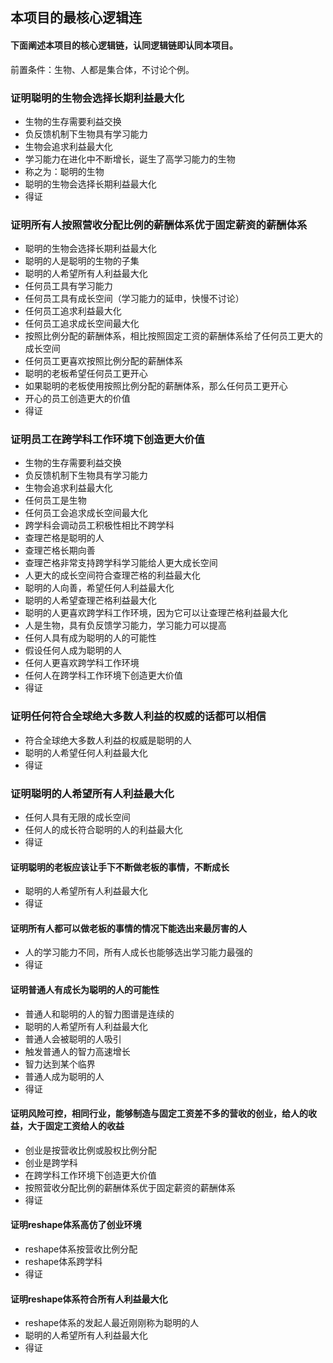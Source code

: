 ## 本项目的最核心逻辑连

#### 下面阐述本项目的核心逻辑链，认同逻辑链即认同本项目。

前置条件：生物、人都是集合体，不讨论个例。

### 证明聪明的生物会选择长期利益最大化
- 生物的生存需要利益交换
- 负反馈机制下生物具有学习能力
- 生物会追求利益最大化
- 学习能力在进化中不断增长，诞生了高学习能力的生物
- 称之为：聪明的生物
- 聪明的生物会选择长期利益最大化
- 得证

### 证明所有人按照营收分配比例的薪酬体系优于固定薪资的薪酬体系
- 聪明的生物会选择长期利益最大化
- 聪明的人是聪明的生物的子集
- 聪明的人希望所有人利益最大化
- 任何员工具有学习能力  
- 任何员工具有成长空间（学习能力的延申，快慢不讨论）
- 任何员工追求利益最大化
- 任何员工追求成长空间最大化  
- 按照比例分配的薪酬体系，相比按照固定工资的薪酬体系给了任何员工更大的成长空间
- 任何员工更喜欢按照比例分配的薪酬体系
- 聪明的老板希望任何员工更开心
- 如果聪明的老板使用按照比例分配的薪酬体系，那么任何员工更开心
- 开心的员工创造更大的价值  
- 得证

### 证明员工在跨学科工作环境下创造更大价值
- 生物的生存需要利益交换
- 负反馈机制下生物具有学习能力
- 生物会追求利益最大化
- 任何员工是生物
- 任何员工会追求成长空间最大化
- 跨学科会调动员工积极性相比不跨学科
- 查理芒格是聪明的人
- 查理芒格长期向善
- 查理芒格非常支持跨学科学习能给人更大成长空间
- 人更大的成长空间符合查理芒格的利益最大化
- 聪明的人向善，希望任何人利益最大化
- 聪明的人希望查理芒格利益最大化  
- 聪明的人更喜欢跨学科工作环境，因为它可以让查理芒格利益最大化
- 人是生物，具有负反馈学习能力，学习能力可以提高  
- 任何人具有成为聪明的人的可能性
- 假设任何人成为聪明的人
- 任何人更喜欢跨学科工作环境
- 任何人在跨学科工作环境下创造更大价值
- 得证

### 证明任何符合全球绝大多数人利益的权威的话都可以相信
- 符合全球绝大多数人利益的权威是聪明的人
- 聪明的人希望任何人利益最大化
- 得证

### 证明聪明的人希望所有人利益最大化
- 任何人具有无限的成长空间
- 任何人的成长符合聪明的人的利益最大化
- 得证
  
#### 证明聪明的老板应该让手下不断做老板的事情，不断成长
- 聪明的人希望所有人利益最大化
- 得证
  
#### 证明所有人都可以做老板的事情的情况下能选出来最厉害的人
- 人的学习能力不同，所有人成长也能够选出学习能力最强的
- 得证

#### 证明普通人有成长为聪明的人的可能性
- 普通人和聪明的人的智力图谱是连续的
- 聪明的人希望所有人利益最大化
- 普通人会被聪明的人吸引
- 触发普通人的智力高速增长  
- 智力达到某个临界  
- 普通人成为聪明的人
- 得证

#### 证明风险可控，相同行业，能够制造与固定工资差不多的营收的创业，给人的收益，大于固定工资给人的收益
- 创业是按营收比例或股权比例分配
- 创业是跨学科
- 在跨学科工作环境下创造更大价值
- 按照营收分配比例的薪酬体系优于固定薪资的薪酬体系
- 得证
  
#### 证明reshape体系高仿了创业环境
- reshape体系按营收比例分配
- reshape体系跨学科
- 得证

#### 证明reshape体系符合所有人利益最大化
- reshape体系的发起人最近刚刚称为聪明的人
- 聪明的人希望所有人利益最大化
- 得证



